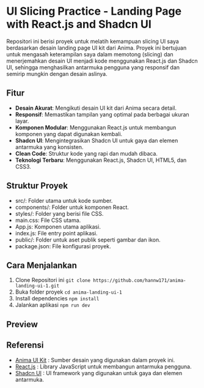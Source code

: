 # UI Slicing Practice - Landing Page with React.js and Shadcn UI

Repositori ini berisi proyek untuk melatih kemampuan slicing UI saya berdasarkan desain landing page UI kit dari Anima. Proyek ini bertujuan untuk mengasah keterampilan saya dalam memotong (slicing) dan menerjemahkan desain UI menjadi kode menggunakan React.js dan Shadcn UI, sehingga menghasilkan antarmuka pengguna yang responsif dan semirip mungkin dengan desain aslinya.

## Fitur

- **Desain Akurat**: Mengikuti desain UI kit dari Anima secara detail.
- **Responsif**: Memastikan tampilan yang optimal pada berbagai ukuran layar.
- **Komponen Modular**: Menggunakan React.js untuk membangun komponen yang dapat digunakan kembali.
- **Shadcn UI**: Mengintegrasikan Shadcn UI untuk gaya dan elemen antarmuka yang konsisten.
- **Clean Code**: Struktur kode yang rapi dan mudah dibaca.
- **Teknologi Terbaru**: Menggunakan React.js, Shadcn UI, HTML5, dan CSS3.

## Struktur Proyek

- src/: Folder utama untuk kode sumber.
 - components/: Folder untuk komponen React.
 - styles/: Folder yang berisi file CSS.
  - main.css: File CSS utama.
- App.js: Komponen utama aplikasi.
- index.js: File entry point aplikasi.
- public/: Folder untuk aset publik seperti gambar dan ikon.
- package.json: File konfigurasi proyek.

## Cara Menjalankan
1. Clone Repositori ini
`git clone https://github.com/hannw171/anima-landing-ui-1.git`
2. Buka folder proyek
`cd anima-landing-ui-1`
3. Install dependencies
`npm install`
4. Jalankan aplikasi
`npm run dev`

## Preview
## Referensi
- [Anima UI Kit](https://www.figma.com/community/file/1207275552106101233/landing-page-ui-kit-fully-customizable-landing-page-ui-kit-export-as-html) : Sumber desain yang digunakan dalam proyek ini.
- [React.js](https://reactjs.org/) : Library JavaScript untuk membangun antarmuka pengguna.
- [Shadcn UI](https://shadcn.dev/) : UI framework yang digunakan untuk gaya dan elemen antarmuka.